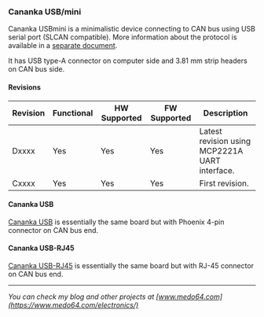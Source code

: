 ### Cananka USB/mini ###

Cananka USBmini is a minimalistic device connecting to CAN bus using USB serial
port (SLCAN compatible). More information about the protocol is available in a
[separate document](PROTOCOL.md).

It has USB type-A connector on computer side and 3.81 mm strip headers on CAN
bus side.


#### Revisions ####

| Revision | Functional | HW Supported | FW Supported | Description                                    |
|----------|------------|--------------|--------------|------------------------------------------------|
| Dxxxx    | Yes        | Yes          | Yes          | Latest revision using MCP2221A UART interface. |
| Cxxxx    | Yes        | Yes          | Yes          | First revision.                                |


#### Cananka USB ####

[Cananka USB](README.md) is essentially the same board but with Phoenix 4-pin
connector on CAN bus end.


#### Cananka USB-RJ45 ####

[Cananka USB-RJ45](README-RJ45.md) is essentially the same board but with RJ-45
connector on CAN bus end.


---

*You can check my blog and other projects at [www.medo64.com](https://www.medo64.com/electronics/)*
